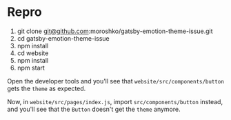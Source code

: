 # Repro

1. git clone git@github.com:moroshko/gatsby-emotion-theme-issue.git
2. cd gatsby-emotion-theme-issue
3. npm install
4. cd website
5. npm install
6. npm start

Open the developer tools and you'll see that `website/src/components/button` gets the `theme` as expected.

Now, in `website/src/pages/index.js`, import `src/components/button` instead, and you'll see that the `Button` doesn't get the `theme` anymore.
